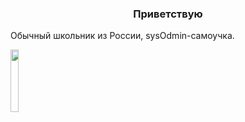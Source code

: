 <h3 align="center"> Приветствую </h3>
<p>Обычный школьник из России, sysOdmin-самоучка.</p>
<img src="https://baikal-safari.com/images/%D0%B8%D0%BD%D1%82%D0%B5%D1%80%D0%B0%D0%BA%D1%82%D0%B8%D0%B2%D0%BD%D0%B0%D1%8F%20%D0%BA%D0%B0%D1%80%D1%82%D0%B0%20%D0%BE%D1%82%D0%B4%D1%8B%D1%85%D0%B0%20%D0%BD%D0%B0%20%D0%B1%D0%B0%D0%B9%D0%BA%D0%B0%D0%BB%D0%B5.png" width="16%" align="left">

